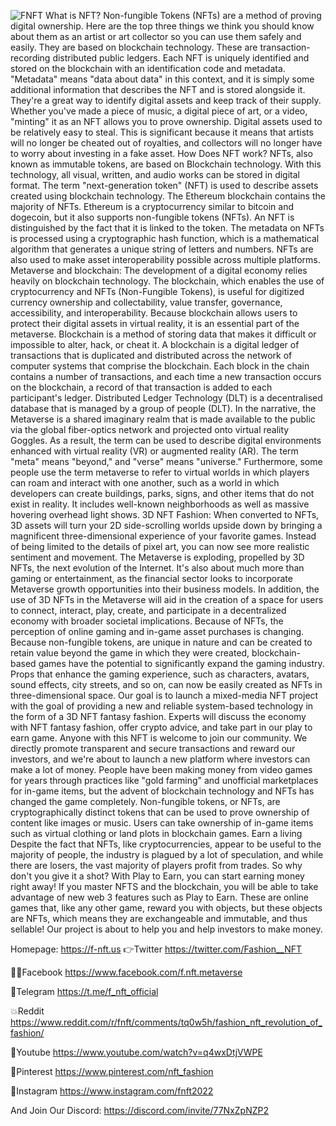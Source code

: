 ![FNFT](https://user-images.githubusercontent.com/100182093/167264485-8078c87b-7b69-4798-8371-944cdf9620dc.png)
What is NFT?
Non-fungible Tokens (NFTs) are a method of proving digital ownership. Here are the top three things we think you should know about them as an artist or art collector so you can use them safely and easily.
They are based on blockchain technology. These are transaction-recording distributed public ledgers. Each NFT is uniquely identified and stored on the blockchain with an identification code and metadata. "Metadata" means "data about data" in this context, and it is simply some additional information that describes the NFT and is stored alongside it.
They're a great way to identify digital assets and keep track of their supply. Whether you've made a piece of music, a digital piece of art, or a video, "minting" it as an NFT allows you to prove ownership. Digital assets used to be relatively easy to steal. This is significant because it means that 
artists will no longer be cheated out of royalties, and collectors will no longer have to worry about investing in a fake asset.
How Does NFT work?
NFTs, also known as immutable tokens, are based on Blockchain technology. With this technology, all visual, written, and audio works can be stored in digital format. The term "next-generation token" (NFT) is used to describe assets created using blockchain technology.
The Ethereum blockchain contains the majority of NFTs. Ethereum is a cryptocurrency similar to bitcoin and dogecoin, but it also supports non-fungible tokens (NFTs). An NFT is distinguished by the fact that it is linked to the token. The metadata on NFTs is processed using a cryptographic hash function, which is a mathematical algorithm that generates a unique string of letters and numbers. NFTs are also used to make asset interoperability possible across multiple platforms.
Metaverse and blockchain:
The development of a digital economy relies heavily on blockchain technology. The blockchain, which enables the use of cryptocurrency and NFTs (Non-Fungible Tokens), is useful for digitized currency ownership and collectability, value transfer, governance, accessibility, and interoperability. Because blockchain allows users to protect their digital assets in virtual reality, it is an essential part of the metaverse.
Blockchain is a method of storing data that makes it difficult or impossible to alter, hack, or cheat it. A blockchain is a digital ledger of transactions that is duplicated and distributed across the network of computer systems that comprise the blockchain. Each block in the chain contains a number of transactions, and each time a new transaction occurs on the blockchain, a record of that transaction is added to each participant's ledger. Distributed Ledger Technology (DLT) is a decentralised database that is managed by a group of people (DLT).
In the narrative, the Metaverse is a shared imaginary realm that is made available to the public via the global fiber-optics network and projected onto virtual reality Goggles. As a result, the term can be used to describe digital environments enhanced with virtual reality (VR) or augmented reality (AR).
The term "meta" means "beyond," and "verse" means "universe." Furthermore, some people use the term metaverse to refer to virtual worlds in which players can roam and interact with one another, such as a world in which developers can create buildings, parks, signs, and other items that do not exist in reality. It includes well-known neighborhoods as well as massive hovering overhead light shows.
3D NFT Fashion:
When converted to NFTs, 3D assets will turn your 2D side-scrolling worlds upside down by bringing a magnificent three-dimensional experience of your favorite games. Instead of being limited to the details of pixel art, you can now see more realistic sentiment and movement.
The Metaverse is exploding, propelled by 3D NFTs, the next evolution of the Internet. It's also about much more than gaming or entertainment, as the financial sector looks to incorporate Metaverse growth opportunities into their business models.
In addition, the use of 3D NFTs in the Metaverse will aid in the creation of a space for users to connect, interact, play, create, and participate in a decentralized economy with broader societal implications.
Because of NFTs, the perception of online gaming and in-game asset purchases is changing. Because non-fungible tokens, are unique in nature and can be created to retain value beyond the game in which they were created, blockchain-based games have the potential to significantly expand the gaming industry. Props that enhance the gaming experience, such as characters, avatars, sound effects, city streets, and so on, can now be easily created as NFTs in three-dimensional space.
Our goal is to launch a mixed-media NFT project with the goal of providing a new and reliable system-based technology in the form of a 3D NFT fantasy fashion. Experts will discuss the economy with NFT fantasy fashion, offer crypto advice, and take part in our play to earn game. Anyone with this NFT is welcome to join our community. We directly promote transparent and secure transactions and reward our investors, and we're about to launch a new platform where investors can make a lot of money.
People have been making money from video games for years through practices like "gold farming" and unofficial marketplaces for in-game items, but the advent of blockchain technology and NFTs has changed the game completely.
Non-fungible tokens, or NFTs, are cryptographically distinct tokens that can be used to prove ownership of content like images or music. Users can take ownership of in-game items such as virtual clothing or land plots in blockchain games.
Earn a living Despite the fact that NFTs, like cryptocurrencies, appear to be useful to the majority of people, the industry is plagued by a lot of speculation, and while there are losers, the vast majority of players profit from trades. So why don't you give it a shot? With Play to Earn, you can start earning money right away! If you master NFTS and the blockchain, you will be able to take advantage of new web 3 features such as Play to Earn. These are online games that, like any other game, reward you with objects, but these objects are NFTs, which means they are exchangeable and immutable, and thus sellable! Our project is about to help you and help investors to make money.

Homepage: https://f-nft.us
👉Twitter 
https://twitter.com/Fashion__NFT

💁‍♀️Facebook 
https://www.facebook.com/f.nft.metaverse

🚀Telegram
https://t.me/f_nft_official

💥Reddit
https://www.reddit.com/r/fnft/comments/tq0w5h/fashion_nft_revolution_of_fashion/

💎Youtube 
https://www.youtube.com/watch?v=q4wxDtjVWPE

💯Pinterest
https://www.pinterest.com/nft_fashion

🎁Instagram 
https://www.instagram.com/fnft2022 

And Join Our Discord: https://discord.com/invite/77NxZpNZP2
